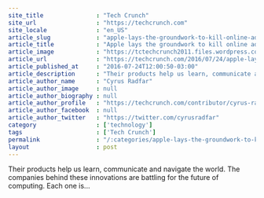 ```yaml
---
site_title               : "Tech Crunch"
site_url                 : "https://techcrunch.com"
site_locale              : "en_US"
article_slug             : "apple-lays-the-groundwork-to-kill-online-advertising"
article_title            : "Apple lays the groundwork to kill online advertising"
article_image            : "https://tctechcrunch2011.files.wordpress.com/2016/07/gettyimages-535739279.jpg?w=764&h=400&crop=1"
article_url              : "https://techcrunch.com/2016/07/24/apple-lays-the-groundwork-to-kill-online-advertising/"
article_published_at     : "2016-07-24T12:00:50-03:00"
article_description      : "Their products help us learn, communicate and navigate the world. The companies behind these innovations are battling for the future of computing. Each one is..."
article_author_name      : "Cyrus Radfar"
article_author_image     : null
article_author_biography : null
article_author_profile   : "https://techcrunch.com/contributor/cyrus-radfar/"
article_author_facebook  : null
article_author_twitter   : "https://twitter.com/cyrusradfar"
category                 : ['technology']
tags                     : ['Tech Crunch']
permalink                : "/:categories/apple-lays-the-groundwork-to-kill-online-advertising/"
layout                   : post
---
```


Their products help us learn, communicate and navigate the world. The companies behind these innovations are battling for the future of computing. Each one is...
